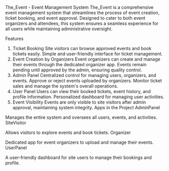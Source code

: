 The_Event - Event Management System
The_Event is a comprehensive event management system that streamlines the process
of event creation, ticket booking, and event approval. Designed to cater to both 
event organizers and attendees, this system ensures a seamless experience for all 
users while maintaining administrative oversight.

Features
1. Ticket Booking
Site visitors can browse approved events and book tickets easily.
Simple and user-friendly interface for ticket management.
2. Event Creation by Organizers
Event organizers can create and manage their events through the dedicated organizer app.
Events remain pending until approved by the admin, ensuring quality control.
3. Admin Panel
Centralized control for managing users, organizers, and events.
Approve or reject events uploaded by organizers.
Monitor ticket sales and manage the system's overall operations.
4. User Panel
Users can view their booked tickets, event history, and profile information.
Personalized dashboard for managing user activities.
5. Event Visibility
Events are only visible to site visitors after admin approval, maintaining system integrity.
Apps in the Project
AdminPanel

Manages the entire system and oversees all users, events, and activities.
SiteVisitor

Allows visitors to explore events and book tickets.
Organizer

Dedicated app for event organizers to upload and manage their events.
UserPanel

A user-friendly dashboard for site users to manage their bookings and profile.
